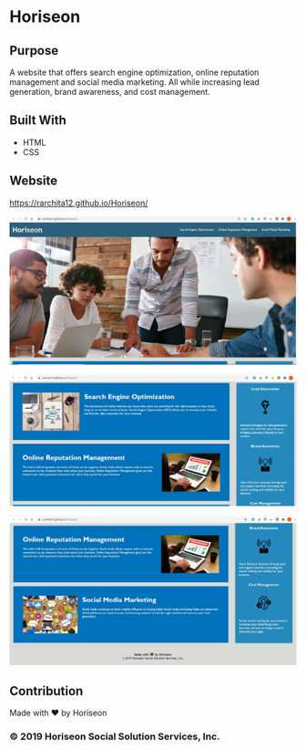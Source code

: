 # Horiseon

## Purpose

A website that offers search engine optimization, online reputation management and social media marketing. All while increasing lead generation, brand awareness, and cost management.

## Built With

- HTML
- CSS

## Website

https://rarchita12.github.io/Horiseon/

![](assets\images\WebsiteScreenshot1.JPG)

![](assets\images\WebsiteScreenshot2.JPG)

![](assets\images\WebsiteScreenshot3.JPG)

## Contribution

Made with ❤️️ by Horiseon

### © 2019 Horiseon Social Solution Services, Inc.
